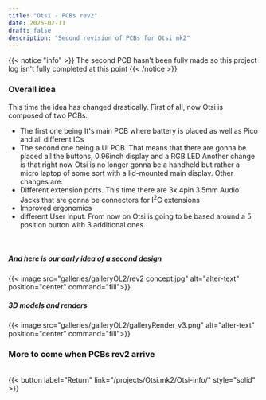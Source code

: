 ```yaml
---
title: "Otsi - PCBs rev2"
date: 2025-02-11
draft: false
description: "Second revision of PCBs for Otsi mk2"
---
```


{{< notice "info" >}}
The second PCB hasn't been fully made so this project log isn't fully completed at this point
{{< /notice >}}  

### Overall idea
This time the idea has changed drastically. First of all, now Otsi is composed of two PCBs.
- The first one being It's main PCB where battery is placed as well as Pico and all different ICs
- The second one being a UI PCB. That means that there are gonna be placed all the buttons, 0.96inch display and a RGB LED
Another change is that right now Otsi is no longer gonna be a handheld but rather a micro laptop of some sort with a lid-mounted main display. Other changes are:
- Different extension ports. This time there are 3x 4pin 3.5mm Audio Jacks that are gonna be connectors for I<sup>2</sup>C extensions
- Improved ergonomics
- different User Input. From now on Otsi is going to be based around a 5 position button with 3 additional ones.     
</br>       

##### And here is our early idea of a second design
{{< image src="galleries/galleryOL2/rev2 concept.jpg" alt="alter-text" position="center" command="fill">}}
</br>

##### 3D models and renders
{{< image src="galleries/galleryOL2/galleryRender_v3.png" alt="alter-text" position="center" command="fill">}}

### More to come when PCBs rev2 arrive

<br/>
{{< button label="Return" link="/projects/Otsi.mk2/Otsi-info/" style="solid" >}}